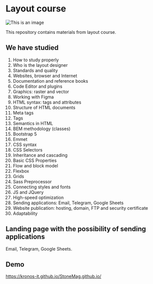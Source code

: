 # Layout course 
![This is an image](https://sun9-42.userapi.com/impg/-9l_PxeXd0frG1L7VXoIn9MLeokWn8I81LAD6A/k1N__i8fnqw.jpg?size=499x375&quality=96&sign=ade41db0b08f5850c155b8164cda63d9&type=album)


This repository contains materials from layout course.

## We have studied

1. How to study properly
2. Who is the layout designer
3. Standards and quality
4. Websites, browser and Internet
5. Documentation and reference books
6. Code Editor and plugins
7. Graphics: raster and vector
8. Working with Figma
9. HTML syntax: tags and attributes
10. Structure of HTML documents
11. Meta tags
12. Tags
13. Semantics in HTML
14. BEM methodology (classes)
15. Bootstrap 5
16. Emmet
17. CSS syntax
18. CSS Selectors
19. Inheritance and cascading
20. Basic CSS Properties
21. Flow and block model
22. Flexbox
23. Grids
24. Sass Preprocessor
25. Connecting styles and fonts
26. JS and JQuery
27. High-speed optimization
28. Sending applications: Email, Telegram, Google Sheets
29. Website publication: hosting, domain, FTP and security certificate
30. Adaptability

## Landing page with the possibility of sending applications

Email, Telegram, Google Sheets.

## Demo

https://kronos-it.github.io/StoneMag.github.io/
